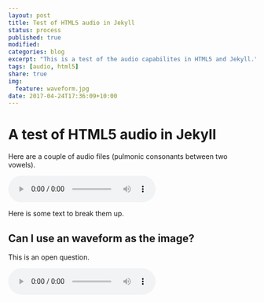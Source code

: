 ```yaml
---
layout: post
title: Test of HTML5 audio in Jekyll 
status: process
published: true
modified:
categories: blog
excerpt: "This is a test of the audio capabilites in HTML5 and Jekyll."
tags: [audio, html5]
share: true
img:
  feature: waveform.jpg
date: 2017-04-24T17:36:09+10:00
---
```


# A test of HTML5 audio in Jekyll

Here are a couple of audio files (pulmonic consonants between two vowels).  

<audio controls>
  <source src="/audio/arda.wav">
<p>Your browser does not support audio playback, download the file:</p>
  <a href="/audio/arda.wav">WAV</a></audio>  

Here is some text to break them up.
  
## Can I use an waveform as the image?
This is an open question.

<audio controls>
  <source src="/audio/aGa.wav">
<p>Your browser does not support audio playback, download the file:</p>
  <a href="/audio/aGa.wav">WAV</a></audio>
